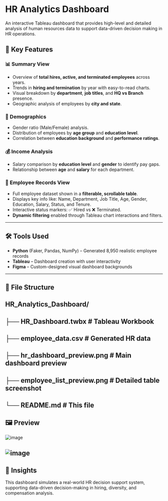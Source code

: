 # HR Analytics Dashboard

An interactive Tableau dashboard that provides high-level and detailed analysis of human resources data to support data-driven decision making in HR operations.

## 📌 Key Features

### 📊 Summary View
- Overview of **total hires, active, and terminated employees** across years.
- Trends in **hiring and termination** by year with easy-to-read charts.
- Visual breakdown by **department**, **job titles**, and **HQ vs Branch** presence.
- Geographic analysis of employees by **city and state**.

### 👥 Demographics
- Gender ratio (Male/Female) analysis.
- Distribution of employees by **age group** and **education level**.
- Correlation between **education background** and **performance ratings**.

### 💰 Income Analysis
- Salary comparison by **education level** and **gender** to identify pay gaps.
- Relationship between **age** and **salary** for each department.

### 🧾 Employee Records View
- Full employee dataset shown in a **filterable, scrollable table**.
- Displays key info like: Name, Department, Job Title, Age, Gender, Education, Salary, Status, and Tenure.
- Interactive status markers: ✅ Hired vs ❌ Terminated.
- **Dynamic filtering** enabled through Tableau chart interactions and filters.

---

## 🛠️ Tools Used
- **Python** (Faker, Pandas, NumPy) – Generated 8,950 realistic employee records
- **Tableau** – Dashboard creation with user interactivity
- **Figma** – Custom-designed visual dashboard backgrounds

---

## 📂 File Structure
HR_Analytics_Dashboard/
--
├── HR_Dashboard.twbx # Tableau Workbook
--
├── employee_data.csv # Generated HR data
--
├── hr_dashboard_preview.png # Main dashboard preview
--
├── employee_list_preview.png # Detailed table screenshot
--
└── README.md # This file
--
## 🖼️ Preview
![image](https://github.com/user-attachments/assets/44e35ee5-3393-4dfc-97ef-4c8f2dd0e4e7)

![image](https://github.com/user-attachments/assets/903677f8-fbd9-4e4f-b3f5-e2efb9376074)
---

## 🧠 Insights
This dashboard simulates a real-world HR decision support system, supporting data-driven decision-making in hiring, diversity, and compensation analysis.

